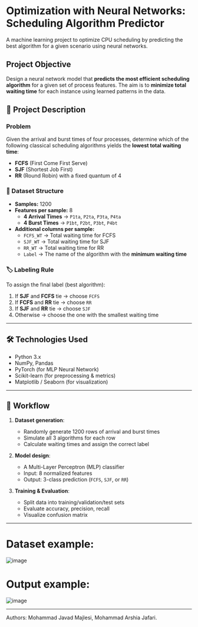 # Optimization with Neural Networks: Scheduling Algorithm Predictor

A machine learning project to optimize CPU scheduling by predicting the best algorithm for a given scenario using neural networks.

## Project Objective

Design a neural network model that **predicts the most efficient scheduling algorithm** for a given set of process features. The aim is to **minimize total waiting time** for each instance using learned patterns in the data.

## 📄 Project Description

### Problem

Given the arrival and burst times of four processes, determine which of the following classical scheduling algorithms yields the **lowest total waiting time**:

- **FCFS** (First Come First Serve)
- **SJF** (Shortest Job First)
- **RR** (Round Robin) with a fixed quantum of 4

### 🧾 Dataset Structure

- **Samples:** 1200
- **Features per sample:** 8
  - **4 Arrival Times** → `P1ta`, `P2ta`, `P3ta`, `P4ta`
  - **4 Burst Times** → `P1bt`, `P2bt`, `P3bt`, `P4bt`
- **Additional columns per sample:**
  - `FCFS_WT` → Total waiting time for FCFS
  - `SJF_WT` → Total waiting time for SJF
  - `RR_WT` → Total waiting time for RR
  - `Label` → The name of the algorithm with the **minimum waiting time**

### 🏷️ Labeling Rule

To assign the final label (best algorithm):

1. If **SJF** and **FCFS** tie → choose `FCFS`
2. If **FCFS** and **RR** tie → choose `RR`
3. If **SJF** and **RR** tie → choose `SJF`
4. Otherwise → choose the one with the smallest waiting time

---

## 🛠️ Technologies Used

- Python 3.x
- NumPy, Pandas
- PyTorch (for MLP Neural Network)
- Scikit-learn (for preprocessing & metrics)
- Matplotlib / Seaborn (for visualization)

---

## 🔄 Workflow

1. **Dataset generation**:
   - Randomly generate 1200 rows of arrival and burst times
   - Simulate all 3 algorithms for each row
   - Calculate waiting times and assign the correct label

2. **Model design**:
   - A Multi-Layer Perceptron (MLP) classifier
   - Input: 8 normalized features
   - Output: 3-class prediction (`FCFS`, `SJF`, or `RR`)

3. **Training & Evaluation**:
   - Split data into training/validation/test sets
   - Evaluate accuracy, precision, recall
   - Visualize confusion matrix

---

# Dataset example:

![image](https://github.com/user-attachments/assets/94a959ae-84b9-4f20-a6b7-7523c1473a72)

# Output example:

![image](https://github.com/user-attachments/assets/cacd019d-d0d1-4661-8010-50f372c692c4)

---
Authors: Mohammad Javad Majlesi, Mohammad Arshia Jafari.
